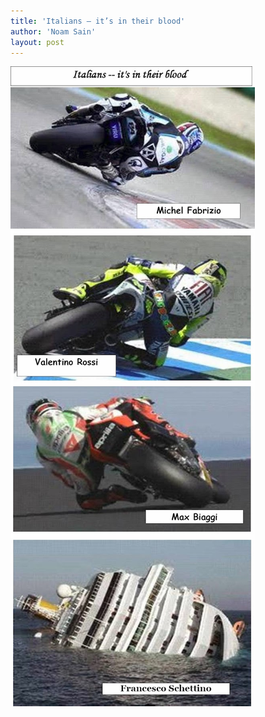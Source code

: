 ```yaml
---
title: 'Italians — it’s in their blood'
author: 'Noam Sain'
layout: post
---
```


![Italians](/assets/2012-04-italians.jpg "Italians")
